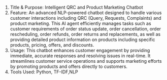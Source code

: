 1) Title & Purpose: Intelligent QRC and Product Marketing Chatbot
2) Feature: An advanced NLP-powered chatbot designed to handle various customer interactions including QRC (Query, Requests, Complaints) and product marketing. 
        This AI agent efficiently manages tasks such as customer requirements of order status update, order cancellation, order rescheduling, order refunds, order returns and replacements, 
        as well as providing detailed product information on products including specific products, pricing, offers, and discounts.
3) Usage: This chatbot enhances customer engagement by providing immediate, accurate responses and resolving issues in real-time. 
       It streamlines customer service operations and supports marketing efforts by promoting products and offers directly to customers.
4) Tools Used: Python, TF-IDF,NLP
